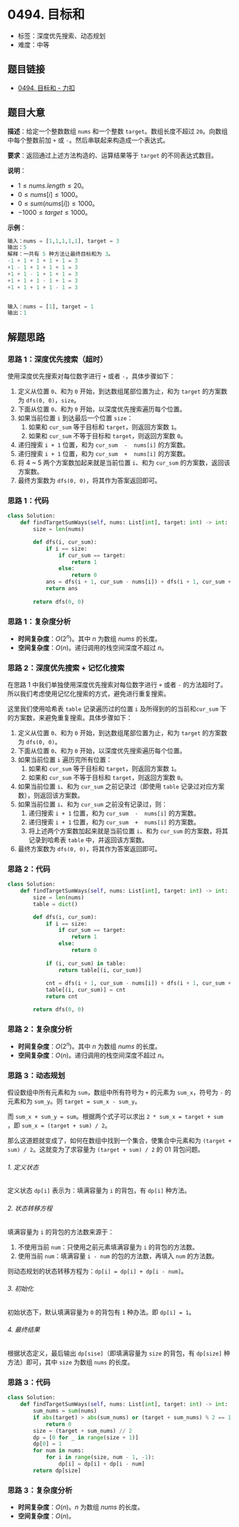 # 0494. 目标和

- 标签：深度优先搜索、动态规划
- 难度：中等

## 题目链接

- [0494. 目标和 - 力扣](https://leetcode.cn/problems/target-sum/)

## 题目大意

**描述**：给定一个整数数组 `nums` 和一个整数 `target`。数组长度不超过 `20`。向数组中每个整数前加 `+` 或 `-`。然后串联起来构造成一个表达式。

**要求**：返回通过上述方法构造的、运算结果等于 `target` 的不同表达式数目。

**说明**：

- $1 \le nums.length \le 20$。
- $0 \le nums[i] \le 1000$。
- $0 \le sum(nums[i]) \le 1000$。
- $-1000 \le target \le 1000$。

**示例**：

```python
输入：nums = [1,1,1,1,1], target = 3
输出：5
解释：一共有 5 种方法让最终目标和为 3。
-1 + 1 + 1 + 1 + 1 = 3
+1 - 1 + 1 + 1 + 1 = 3
+1 + 1 - 1 + 1 + 1 = 3
+1 + 1 + 1 - 1 + 1 = 3
+1 + 1 + 1 + 1 - 1 = 3


输入：nums = [1], target = 1
输出：1
```

## 解题思路

### 思路 1：深度优先搜索（超时）

使用深度优先搜索对每位数字进行 `+` 或者 `-`，具体步骤如下：

1. 定义从位置 `0`、和为 `0` 开始，到达数组尾部位置为止，和为 `target` 的方案数为 `dfs(0, 0)`，`size`。
2. 下面从位置 `0`、和为 `0` 开始，以深度优先搜索遍历每个位置。
3. 如果当前位置 `i` 到达最后一个位置 `size`：
   1. 如果和 `cur_sum` 等于目标和 `target`，则返回方案数 `1`。
   2. 如果和 `cur_sum` 不等于目标和 `target`，则返回方案数 `0`。
4. 递归搜索 `i + 1` 位置，和为 `cur_sum  -  nums[i]` 的方案数。
5. 递归搜索 `i + 1` 位置，和为 `cur_sum  +  nums[i]` 的方案数。
6. 将 4 ~ 5 两个方案数加起来就是当前位置 `i`、和为 `cur_sum` 的方案数，返回该方案数。
7. 最终方案数为 `dfs(0, 0)`，将其作为答案返回即可。

### 思路 1：代码

```python
class Solution:
    def findTargetSumWays(self, nums: List[int], target: int) -> int:
        size = len(nums)

        def dfs(i, cur_sum):
            if i == size:
                if cur_sum == target:
                    return 1
                else:
                    return 0
            ans = dfs(i + 1, cur_sum - nums[i]) + dfs(i + 1, cur_sum + nums[i])
            return ans
        
        return dfs(0, 0)
```

### 思路 1：复杂度分析

- **时间复杂度**：$O(2^n)$。其中 $n$ 为数组 $nums$ 的长度。
- **空间复杂度**：$O(n)$。递归调用的栈空间深度不超过 $n$。

### 思路 2：深度优先搜索 + 记忆化搜索

在思路 1 中我们单独使用深度优先搜索对每位数字进行 `+` 或者 `-` 的方法超时了。所以我们考虑使用记忆化搜索的方式，避免进行重复搜索。

这里我们使用哈希表 `table` 记录遍历过的位置 `i` 及所得到的的当前和`cur_sum` 下的方案数，来避免重复搜索。具体步骤如下：

1. 定义从位置 `0`、和为 `0` 开始，到达数组尾部位置为止，和为 `target` 的方案数为 `dfs(0, 0)`。
2. 下面从位置 `0`、和为 `0` 开始，以深度优先搜索遍历每个位置。
3. 如果当前位置 `i` 遍历完所有位置：
   1. 如果和 `cur_sum` 等于目标和 `target`，则返回方案数 `1`。
   2. 如果和 `cur_sum` 不等于目标和 `target`，则返回方案数 `0`。
4. 如果当前位置 `i`、和为 `cur_sum`  之前记录过（即使用 `table` 记录过对应方案数），则返回该方案数。
5. 如果当前位置 `i`、和为 `cur_sum`  之前没有记录过，则：
   1. 递归搜索 `i + 1` 位置，和为 `cur_sum  -  nums[i]` 的方案数。
   2. 递归搜索 `i + 1` 位置，和为 `cur_sum  +  nums[i]` 的方案数。
   3. 将上述两个方案数加起来就是当前位置 `i`、和为 `cur_sum` 的方案数，将其记录到哈希表 `table` 中，并返回该方案数。
6. 最终方案数为 `dfs(0, 0)`，将其作为答案返回即可。

### 思路 2：代码

```python
class Solution:
    def findTargetSumWays(self, nums: List[int], target: int) -> int:
        size = len(nums)
        table = dict()

        def dfs(i, cur_sum):
            if i == size:
                if cur_sum == target:
                    return 1
                else:
                    return 0
                    
            if (i, cur_sum) in table:
                return table[(i, cur_sum)]
            
            cnt = dfs(i + 1, cur_sum - nums[i]) + dfs(i + 1, cur_sum + nums[i])
            table[(i, cur_sum)] = cnt
            return cnt

        return dfs(0, 0)
```

### 思路 2：复杂度分析

- **时间复杂度**：$O(2^n)$。其中 $n$ 为数组 $nums$ 的长度。
- **空间复杂度**：$O(n)$。递归调用的栈空间深度不超过 $n$。

### 思路 3：动态规划

假设数组中所有元素和为 `sum`，数组中所有符号为 `+` 的元素为 `sum_x`，符号为 `-` 的元素和为 `sum_y`。则 `target = sum_x - sum_y`。

而 `sum_x + sum_y = sum`。根据两个式子可以求出 `2 * sum_x = target + sum `，即 `sum_x = (target + sum) / 2`。

那么这道题就变成了，如何在数组中找到一个集合，使集合中元素和为 `(target + sum) / 2`。这就变为了求容量为 `(target + sum) / 2` 的 01 背包问题。

###### 1. 定义状态

定义状态 `dp[i]` 表示为：填满容量为 `i` 的背包，有 `dp[i]` 种方法。

###### 2. 状态转移方程

填满容量为 `i` 的背包的方法数来源于：

1. 不使用当前 `num`：只使用之前元素填满容量为 `i` 的背包的方法数。
2. 使用当前 `num`：填满容量 `i - num` 的包的方法数，再填入 `num` 的方法数。

则动态规划的状态转移方程为：`dp[i] = dp[i] + dp[i - num]`。

###### 3. 初始化

初始状态下，默认填满容量为 `0` 的背包有 `1` 种办法。即 `dp[i] = 1`。

###### 4. 最终结果

根据状态定义，最后输出 `dp[sise]`（即填满容量为 `size` 的背包，有 `dp[size]` 种方法）即可，其中 `size` 为数组 `nums` 的长度。

### 思路 3：代码

```python
class Solution:
    def findTargetSumWays(self, nums: List[int], target: int) -> int:
        sum_nums = sum(nums)
        if abs(target) > abs(sum_nums) or (target + sum_nums) % 2 == 1:
            return 0
        size = (target + sum_nums) // 2
        dp = [0 for _ in range(size + 1)]
        dp[0] = 1
        for num in nums:
            for i in range(size, num - 1, -1):
                dp[i] = dp[i] + dp[i - num]
        return dp[size]
```

### 思路 3：复杂度分析

- **时间复杂度**：$O(n)$。$n$ 为数组 $nums$ 的长度。
- **空间复杂度**：$O(n)$。

